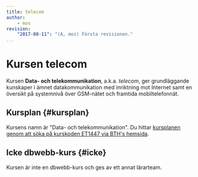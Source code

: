 ```yaml
---
title: telecom
author:
    - mos
revision:
    "2017-08-11": "(A, mos) Första revisionen."
...
```

Kursen telecom
==================================

Kursen **Data- och telekommunikation**, a.k.a. *telecom*, ger grundläggande kunskaper i ämnet datakommunikation med inriktning mot Internet samt en översikt på systemnivå över GSM-nätet och framtida mobiltelefonnät.


<!--more-->




Kursplan {#kursplan}
-----------------------------------------------------

Kursens namn är "Data- och telekommunikation". Du hittar [kursplanen genom att söka på kurskoden ET1447 via BTH's hemsida](http://edu.bth.se/utbildning/utb_kursplaner.asp?KKurskod=ET1447).



Icke dbwebb-kurs {#icke}
-----------------------------------------------------

Kursen är inte en dbwebb-kurs och ges av ett annat lärarteam.
